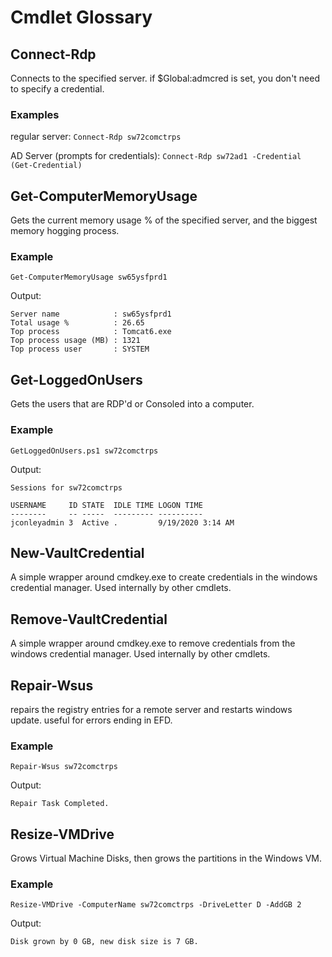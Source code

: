 # Cmdlet Glossary

## Connect-Rdp

Connects to the specified server. if $Global:admcred is set, you don't need to specify a credential.

### Examples

regular server: `Connect-Rdp sw72comctrps`

AD Server (prompts for credentials): `Connect-Rdp sw72ad1 -Credential (Get-Credential)`

## Get-ComputerMemoryUsage

Gets the current memory usage % of the specified server, and the biggest memory hogging process.

### Example

`Get-ComputerMemoryUsage sw65ysfprd1`

Output:

```Text
Server name            : sw65ysfprd1
Total usage %          : 26.65
Top process            : Tomcat6.exe
Top process usage (MB) : 1321
Top process user       : SYSTEM
```

## Get-LoggedOnUsers

Gets the users that are RDP'd or Consoled into a computer.

### Example

`GetLoggedOnUsers.ps1 sw72comctrps`

Output:

```Text
Sessions for sw72comctrps

USERNAME     ID STATE  IDLE TIME LOGON TIME
--------     -- -----  --------- ----------
jconleyadmin 3  Active .         9/19/2020 3:14 AM
```

## New-VaultCredential

A simple wrapper around cmdkey.exe to create credentials in the windows credential manager. Used internally by other cmdlets.

## Remove-VaultCredential

A simple wrapper around cmdkey.exe to remove credentials from the windows credential manager. Used internally by other cmdlets.

## Repair-Wsus

repairs the registry entries for a remote server and restarts windows update. useful for errors ending in EFD.

### Example

`Repair-Wsus sw72comctrps`

Output:

```Text
Repair Task Completed.
```

## Resize-VMDrive

Grows Virtual Machine Disks, then grows the partitions in the Windows VM.

### Example

`Resize-VMDrive -ComputerName sw72comctrps -DriveLetter D -AddGB 2`

Output:

```Text
Disk grown by 0 GB, new disk size is 7 GB.
```
